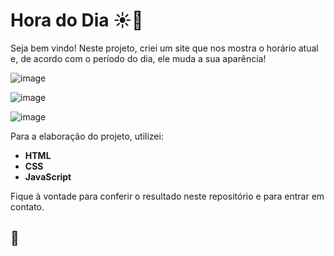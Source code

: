 # Hora do Dia :sunny::crescent_moon:

Seja bem vindo! Neste projeto, criei um site que nos mostra o horário atual e, de acordo com o período do dia, ele muda a sua aparência!

![image](https://user-images.githubusercontent.com/82124316/124970420-3fccb680-dffe-11eb-9d8f-aa68d89ad89b.png)

![image](https://user-images.githubusercontent.com/82124316/124970250-10b64500-dffe-11eb-9c57-e1622af82550.png)

![image](https://user-images.githubusercontent.com/82124316/124970364-317e9a80-dffe-11eb-9db8-c285a19d9bef.png)

Para a elaboração do projeto, utilizei:

- **HTML**
- **CSS**
- **JavaScript**

Fique à vontade para conferir o resultado neste repositório e para entrar em contato.

## 🚀

